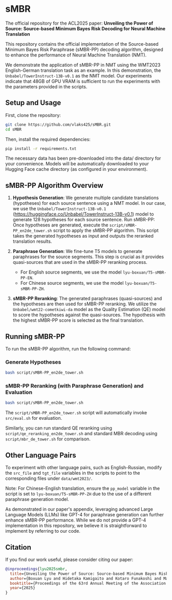 # sMBR

The official repository for the ACL2025 paper: **Unveiling the Power of Source: Source-based Minimum Bayes Risk Decoding for Neural Machine Translation**

This repository contains the official implementation of the Source-based Minimum Bayes Risk Paraphrase (sMBR-PP) decoding algorithm, designed to enhance the performance of Neural Machine Translation (NMT).

We demonstrate the application of sMBR-PP in NMT using the WMT2023 English-German translation task as an example. In this demonstration, the `Unbabel/TowerInstruct-13B-v0.1` as the NMT model.
Our experiments indicate that 48GB of GPU VRAM is sufficient to run the experiments with the parameters provided in the scripts.

## Setup and Usage

First, clone the repository:

```bash
git clone https://github.com/vlaks425/sMBR.git
cd sMBR
```

Then, install the required dependencies:

```bash
pip install -r requirements.txt
```

The necessary data has been pre-downloaded into the data/ directory for your convenience.
Models will be automatically downloaded to your Hugging Face cache directory (as configured in your environment).

## sMBR-PP Algorithm Overview
1. **Hypothesis Generation**: We generate multiple candidate translations (hypotheses) for each source sentence using a NMT model. In our case, we use the `Unbabel/TowerInstruct-13B-v0.1` (https://huggingface.co/Unbabel/TowerInstruct-13B-v0.1) model to generate 128 hypotheses for each source sentence.
Run sMBR-PP:
Once hypotheses are generated, execute the `script/sMBR-PP_en2de_tower.sh` script to apply the sMBR-PP algorithm. This script takes the generated hypotheses as input and outputs the reranked translation results.

2. **Paraphrase Generation**: We fine-tune T5 models to generate paraphrases for the source segments. This step is crucial as it provides quasi-sources that are used in the sMBR-PP reranking process.
   - For English source segments, we use the model `lyu-boxuan/T5-sMBR-PP-EN`.
   - For Chinese source segments, we use the model `lyu-boxuan/T5-sMBR-PP-ZH`.
3. **sMBR-PP Reranking**: The generated paraphrases (quasi-sources) and the hypotheses are then used for sMBR-PP reranking. We utilize the `Unbabel/wmt22-cometkiwi-da` model as the Quality Estimation (QE) model to score the hypotheses against the quasi-sources. The hypothesis with the highest sMBR-PP score is selected as the final translation.
## Running sMBR-PP
To run the sMBR-PP algorithm, run the following command:
 
### Generate Hypotheses
```bash
bash script/sMBR-PP_en2de_tower.sh
```
### sMBR-PP Reranking (with Paraphrase Generation) and Evaluation
```bash
bash script/sMBR-PP_en2de_tower.sh
```

The `script/sMBR-PP_en2de_tower.sh` script will automatically invoke `src/eval.sh` for evaluation.

Similarly, you can run standard QE reranking using `script/qe_reranking_en2de_tower.sh` and standard MBR decoding using `script/mbr_de_tower.sh` for comparison.

## Other Language Pairs
To experiment with other language pairs, such as English-Russian, modify the `src_file` and `tgt_file` variables in the scripts to point to the corresponding files under `data/wmt2023/`.

Note: For Chinese-English translation, ensure the `pp_model` variable in the script is set to `lyu-boxuan/T5-sMBR-PP-ZH` due to the use of a different paraphrase generation model.

As demonstrated in our paper's appendix, leveraging advanced Large Language Models (LLMs) like GPT-4 for paraphrase generation can further enhance sMBR-PP performance. While we do not provide a GPT-4 implementation in this repository, we believe it is straightforward to implement by referring to our code.

## Citation
If you find our work useful, please consider citing our paper:
```bibtex
@inproceedings{lyu2025smbr,
  title={Unveiling the Power of Source: Source-based Minimum Bayes Risk Decoding for Neural Machine Translation},
  author={Boxuan Lyu and Hidetaka Kamigaito and Kotaro Funakoshi and Manabu Okumura},
  booktitle={Proceedings of the 63rd Annual Meeting of the Association for Computational Linguistics (ACL2025)},
  year={2025}
}
```
